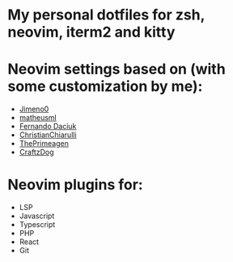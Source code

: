 # My personal dotfiles for zsh, neovim, iterm2 and kitty

# Neovim settings based on (with some customization by me):

- [Jimeno0](https://github.com/Jimeno0/dotfiles)
- [matheusml](https://github.com/matheusml/dotfiles)
- [Fernando Daciuk](https://github.com/da2k/curso-reactjs-ninja/blob/master/config/.vimrc)
- [ChristianChiarulli](https://github.com/ChristianChiarulli)
- [ThePrimeagen](https://github.com/ThePrimeagen)
- [CraftzDog](https://github.com/craftzdog)

# Neovim plugins for:

- LSP
- Javascript
- Typescript
- PHP
- React
- Git
